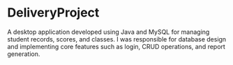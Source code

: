 # DeliveryProject
A desktop application developed using Java and MySQL for managing student records, scores, and classes. 
I was responsible for database design and implementing core features such as login, CRUD operations, and report generation.
